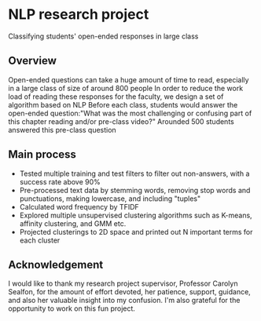 # NLP research project
Classifying students' open-ended responses in large class
## Overview
Open-ended questions can take a huge amount of time to read, especially in a large class of size of around 800 people
In order to reduce the work load of reading these responses for the faculty, we design a set of algorithm based on NLP
Before each class, students would answer the open-ended question:"What was the most challenging or confusing part of this chapter reading and/or pre-class video?"
Arounded 500 students answered this pre-class question

## Main process
* Tested multiple training and test filters to filter out non-answers, with a success rate above 90%
* Pre-processed text data by stemming words, removing stop words and punctuations, making lowercase, and including "tuples"
* Calculated word frequency by TFIDF
* Explored multiple unsupervised clustering algorithms such as K-means, affinity clustering, and GMM etc.
* Projected clusterings to 2D space and printed out N important terms for each cluster

## Acknowledgement
I would like to thank my research project supervisor, Professor Carolyn Sealfon, for the amount of effort devoted, her patience, support, guidance, and also her valuable insight into my confusion. I'm also grateful for the opportunity to work on this fun project.
